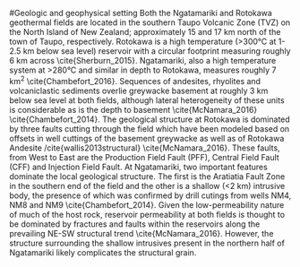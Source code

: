 #Geologic and geophysical setting
Both the Ngatamariki and Rotokawa geothermal fields are located in the southern Taupo Volcanic Zone (TVZ) on the North Island of New Zealand; approximately 15 and 17 km north of the town of Taupo, respectively. Rotokawa is a high temperature (>300°C at 1-2.5 km below sea level) reservoir with a circular footprint measuring roughly 6 km across \cite{Sherburn_2015}. Ngatamariki, also a high temperature system at >280°C and similar in depth to Rotokawa, measures roughly 7 km<sup>2</sup> \cite{Chambefort_2016}. Sequences of andesites, rhyolites and volcaniclastic sediments overlie greywacke basement at roughly 3 km below sea level at both fields, although lateral heterogeneity of these units is considerable as is the depth to basement \cite{McNamara_2016} \cite{Chambefort_2014}. The geological structure at Rotokawa is dominated by three faults cutting through the field which have been modeled based on offsets in well cuttings of the basement greywacke as well as of Rotokawa Andesite /cite{wallis2013structural} \cite{McNamara_2016}. These faults, from West to East are the Production Field Fault (PFF), Central Field Fault (CFF) and Injection Field Fault. At Ngatamariki, two important features dominate the local geological structure. The first is the Aratiatia Fault Zone in the southern end of the field and the other is a shallow (<2 km) intrusive body, the presence of which was confirmed by drill cutings from wells NM4, NM8 and NM9 \cite{Chambefort_2014}. Given the low-permeability nature of much of the host rock, reservoir permeability at both fields is thought to be dominated by fractures and faults within the reservoirs along the prevailing NE-SW structural trend \cite{McNamara_2016}. However, the structure surrounding the shallow intrusives present in the northern half of Ngatamariki likely complicates the structural grain.